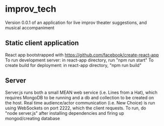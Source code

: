 # improv_tech
Version 0.0.1 of an application for live improv theater suggestions, and musical accompaniment

## Static client application
React app bootstrapped with https://github.com/facebook/create-react-app
To run development server: in react-app directory, run "npm run start"
To create build for deployment: in react-app directory, "npm run build"

## Server
Server.js runs both a small MEAN web service (i.e. Lines from a Hat), which requires MongoDB to be running and a db and collection to be created on the host. Real time audience/actor communication (i.e. New Choice) is run using WebSockets on port 2222, which the client requests. To run, do "node server.js" after installing dependencies and firing up mongod/creating database
